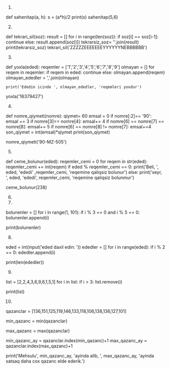 
1)

def sahenitap(a, h):
    s = (a*h)/2
    print(s)
sahenitap(5,6)

2)

def tekrari_sil(soz):
    result = []
    for i in range(len(soz)):
        if soz[i] == soz[i-1]:
            continue
        else:
            result.append(soz[i])
    tekrarsiz_soz= ''.join(result)
    print(tekrarsiz_soz)
tekrari_sil('ZZZZZEEEEEEEYYYYYYNEBBBBBB')

3)

def yoxla(eded):
    reqemler = ['1','2','3','4','5','6','7','8','9']
    olmayan = []
    for reqem in reqemler:
        if reqem in eded:
            continue
        else:
            olmayan.append(reqem)
    olmayan_ededler = ','.join(olmayan)

    print('Ededin icinde ', olmayan_ededler, 'reqemleri yoxdur')

yoxla('16379427')


4)

def nomre_qiymeti(nomre):
    qiymet= 60
    emsal = 0
    if nomre[:2]== '90':
        emsal += 3
    if nomre[3]== nomre[4]:
        emsal+= 4
    if nomre[6] == nomre[7] == nomre[8]:
        emsal+= 5
    if nomre[6] == nomre[8] != nomre[7]:
        emsal+=4
    son_qiymet = int(emsal)*qiymet
    print(son_qiymet)

nomre_qiymeti('90-MZ-505')


5)


def ceme_bolunur(eded):
    reqemler_cemi = 0
    for reqem in str(eded):
        reqemler_cemi += int(reqem)
    if eded % reqemler_cemi == 0:
        print('Beli, ', eded, 'ededi' ,reqemler_cemi, 'reqemine qaliqsiz bolunur')
    else:
        print('xeyr, ', eded, 'ededi', reqemler_cemi, 'reqemine qaliqsiz bolunmur')

ceme_bolunur(238)


6)



7)

bolunenler = []
for i in range(1, 101):
    if i % 3 == 0 and i % 5 == 0:
        bolunenler.append(i)

print(bolunenler)

8)

eded = int(input('eded daxil edin: '))
ededler = []
for i in range(eded):
    if i % 2 == 0:
        ededler.append(i)

print(len(ededler))

9)

list = [2,2,4,3,6,9,6,1,5,1]
for i in list:
    if i > 3:
        list.remove(i)

print(list)

10)

qazanclar = [136,151,125,119,146,133,118,106,138,136,127,101]

min_qazanc = min(qazanclar)

max_qazanc = max(qazanclar)

min_qazanc_ay = qazanclar.index(min_qazanc)+1
max_qazanc_ay = qazanclar.index(max_qazanc)+1

print('Mehsulu', min_qazanc_ay, 'ayinda alib, ', max_qazanc_ay, 'ayinda satsaq daha cox qazanc elde ederik.')
